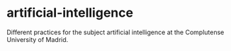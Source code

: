 # artificial-intelligence
Different practices for the subject artificial intelligence at the Complutense University of Madrid.
